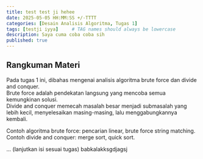 ```yaml
---
title: test test ji hehee
date: 2025-05-05 HH:MM:SS +/-TTTT
categories: [Desain Analisis Algoritma, Tugas 1]
tags: [testji iyya]     # TAG names should always be lowercase
description: Saya cuma coba coba sih
published: true
---
```


## Rangkuman Materi

Pada tugas 1 ini, dibahas mengenai analisis algoritma brute force dan divide and conquer.  
Brute force adalah pendekatan langsung yang mencoba semua kemungkinan solusi.  
Divide and conquer memecah masalah besar menjadi submasalah yang lebih kecil, menyelesaikan masing-masing, lalu menggabungkannya kembali.

Contoh algoritma brute force: pencarian linear, brute force string matching.  
Contoh divide and conquer: merge sort, quick sort.

... (lanjutkan isi sesuai tugas)
babkalakksgdjagsj
